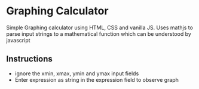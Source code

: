 # Graphing Calculator
 Simple Graphing calculator using HTML, CSS and vanilla JS. Uses mathjs to parse input strings to a mathematical function which can be understood by javascript 
## Instructions
<ul>
<li>ignore the xmin, xmax, ymin and ymax input fields</li>
<li>Enter expression as string in the expression field to observe graph</li>
</ul>
